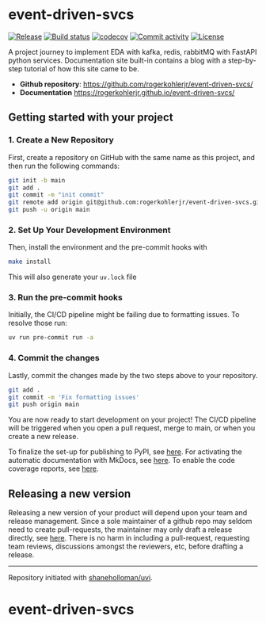 # event-driven-svcs

[![Release](https://img.shields.io/github/v/release/rogerkohlerjr/event-driven-svcs)](https://img.shields.io/github/v/release/rogerkohlerjr/event-driven-svcs)
[![Build status](https://img.shields.io/github/actions/workflow/status/rogerkohlerjr/event-driven-svcs/main.yml?branch=main)](https://github.com/rogerkohlerjr/event-driven-svcs/actions/workflows/main.yml?query=branch%3Amain)
[![codecov](https://codecov.io/gh/rogerkohlerjr/event-driven-svcs/branch/main/graph/badge.svg)](https://codecov.io/gh/rogerkohlerjr/event-driven-svcs)
[![Commit activity](https://img.shields.io/github/commit-activity/m/rogerkohlerjr/event-driven-svcs)](https://img.shields.io/github/commit-activity/m/rogerkohlerjr/event-driven-svcs)
[![License](https://img.shields.io/github/license/rogerkohlerjr/event-driven-svcs)](https://img.shields.io/github/license/rogerkohlerjr/event-driven-svcs)

A project journey to implement EDA with kafka, redis, rabbitMQ with FastAPI python services. Documentation site built-in contains a blog with a step-by-step tutorial of how this site came to be.

- **Github repository**: <https://github.com/rogerkohlerjr/event-driven-svcs/>
- **Documentation** <https://rogerkohlerjr.github.io/event-driven-svcs/>

## Getting started with your project

### 1. Create a New Repository

First, create a repository on GitHub with the same name as this project, and then run the following commands:

```bash
git init -b main
git add .
git commit -m "init commit"
git remote add origin git@github.com:rogerkohlerjr/event-driven-svcs.git
git push -u origin main
```

### 2. Set Up Your Development Environment

Then, install the environment and the pre-commit hooks with

```bash
make install
```

This will also generate your `uv.lock` file

### 3. Run the pre-commit hooks

Initially, the CI/CD pipeline might be failing due to formatting issues. To resolve those run:

```bash
uv run pre-commit run -a
```

### 4. Commit the changes

Lastly, commit the changes made by the two steps above to your repository.

```bash
git add .
git commit -m 'Fix formatting issues'
git push origin main
```

You are now ready to start development on your project!
The CI/CD pipeline will be triggered when you open a pull request, merge to main, or when you create a new release.

To finalize the set-up for publishing to PyPI, see [here](https://shaneholloman.github.io/uvi/features/publishing/#set-up-for-pypi).
For activating the automatic documentation with MkDocs, see [here](https://shaneholloman.github.io/uvi/features/mkdocs/#enabling-the-documentation-on-github).
To enable the code coverage reports, see [here](https://shaneholloman.github.io/uvi/features/codecov/).

## Releasing a new version

Releasing a new version of your product will depend upon your team and release management.  Since a sole maintainer of a github repo may seldom need to create pull-requests, the maintainer may only draft a release directly, see [here](https://docs.github.com/en/repositories/releasing-projects-on-github/managing-releases-in-a-repository).  There is no harm in including a pull-request, requesting team reviews, discussions amongst the reviewers, etc, before drafting a release.

---

Repository initiated with [shaneholloman/uvi](https://github.com/shaneholloman/uvi).

# event-driven-svcs
